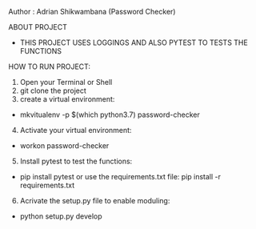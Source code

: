 Author : Adrian Shikwambana (Password Checker)  

ABOUT PROJECT  
- THIS PROJECT USES LOGGINGS AND ALSO PYTEST TO TESTS THE FUNCTIONS  

HOW TO RUN PROJECT:  
1. Open your Terminal or Shell  
2. git clone the project  
3. create a virtual environment:  
- mkvitualenv -p $(which python3.7) password-checker  
4. Activate your virtual environment:  
- workon password-checker    
5. Install pytest to test the functions:  
- pip install pytest or use the requirements.txt file: pip install -r requirements.txt 
6. Acrivate the setup.py file to enable moduling:  
- python setup.py develop  

